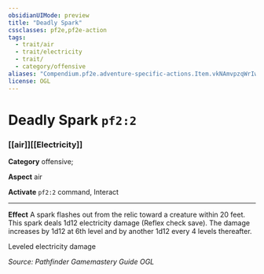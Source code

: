 ```yaml
---
obsidianUIMode: preview
title: "Deadly Spark"
cssclasses: pf2e,pf2e-action
tags:
  - trait/air
  - trait/electricity
  - trait/
  - category/offensive
aliases: "Compendium.pf2e.adventure-specific-actions.Item.vkNAmvpzqWrIw43j"
license: OGL
---
```

# Deadly Spark `pf2:2`

### [[air]][[Electricity]]

**Category** offensive; 




**Aspect** air

**Activate** `pf2:2` command, Interact

* * *

**Effect** A spark flashes out from the relic toward a creature within 20 feet. This spark deals 1d12 electricity damage (Reflex check save). The damage increases by 1d12 at 6th level and by another 1d12 every 4 levels thereafter.

Leveled electricity damage

*Source: Pathfinder Gamemastery Guide*
*OGL*